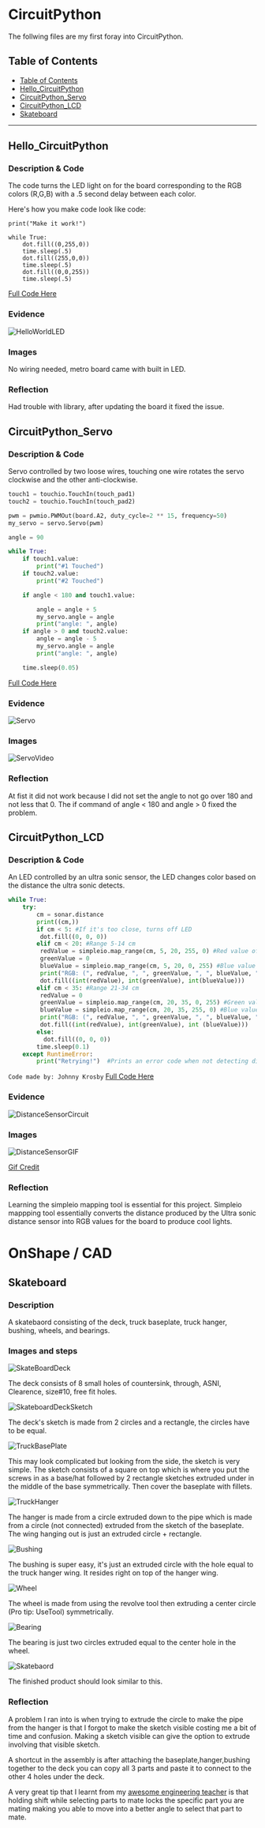 # CircuitPython
 The follwing files are my first foray into CircuitPython.
## Table of Contents
* [Table of Contents](#TableOfContents)
* [Hello_CircuitPython](#Hello_CircuitPython)
* [CircuitPython_Servo](#CircuitPython_Servo)
* [CircuitPython_LCD](#CircuitPython_LCD)
* [Skateboard](#NextAssignment)
---

## Hello_CircuitPython

### Description & Code
The code turns the LED light on for the board corresponding to the RGB colors (R,G,B) with a .5 second delay between each color.

Here's how you make code look like code:
```
print("Make it work!")

while True:
    dot.fill((0,255,0))
    time.sleep(.5)
    dot.fill((255,0,0))
    time.sleep(.5)
    dot.fill((0,0,255))
    time.sleep(.5)
 ```
[Full Code Here](https://github.com/Adicesa05/circuitPython/blob/main/HelloCircuitPython.py)

### Evidence
![HelloWorldLED](https://github.com/Adicesa05/circuitPython/blob/main/VideosOrPhotos/HelloWorldLEDBlink.gif)

### Images
No wiring needed, metro board came with built in LED.

### Reflection
Had trouble with library, after updating the board it fixed the issue.




## CircuitPython_Servo

### Description & Code
Servo controlled by two loose wires, touching one wire rotates the servo clockwise and the other anti-clockwise.
```python
touch1 = touchio.TouchIn(touch_pad1)
touch2 = touchio.TouchIn(touch_pad2)

pwm = pwmio.PWMOut(board.A2, duty_cycle=2 ** 15, frequency=50)
my_servo = servo.Servo(pwm)

angle = 90

while True:
    if touch1.value:
        print("#1 Touched")
    if touch2.value:
        print("#2 Touched")

    if angle < 180 and touch1.value:

        angle = angle + 5
        my_servo.angle = angle
        print("angle: ", angle)
    if angle > 0 and touch2.value:
        angle = angle - 5
        my_servo.angle = angle
        print("angle: ", angle)

    time.sleep(0.05)

```
[Full Code Here](https://github.com/Adicesa05/circuitPython/blob/main/Servo.py)

### Evidence
![Servo](https://github.com/Adicesa05/circuitPython/blob/main/VideosOrPhotos/ServoTouchCircuit.png)

### Images
![ServoVideo](https://github.com/Adicesa05/circuitPython/blob/main/VideosOrPhotos/LooserWireServoVideo.gif)

### Reflection
At fist it did not work because I did not set the angle to not go over 180 and not less that 0. The if command of angle < 180 and angle > 0 fixed the problem.



## CircuitPython_LCD

### Description & Code
An LED controlled by an ultra sonic sensor, the LED changes color based on the distance the ultra sonic detects.
```python
while True:
    try:
        cm = sonar.distance
        print((cm,))
        if cm < 5: #If it's too close, turns off LED
         dot.fill((0, 0, 0))
        elif cm < 20: #Range 5-14 cm
         redValue = simpleio.map_range(cm, 5, 20, 255, 0) #Red value of RGB increases the closer it is.
         greenValue = 0
         blueValue = simpleio.map_range(cm, 5, 20, 0, 255) #Blue value of RGB increases the further it is.
         print("RGB: (", redValue, ", ", greenValue, ", ", blueValue, ")")
         dot.fill((int(redValue), int(greenValue), int(blueValue)))
        elif cm < 35: #Range 21-34 cm
         redValue = 0
         greenValue = simpleio.map_range(cm, 20, 35, 0, 255) #Green value of RGB increases the further it is.
         blueValue = simpleio.map_range(cm, 20, 35, 255, 0) #Blue value of RGB increases the closer it is.
         print("RGB: (", redValue, ", ", greenValue, ", ", blueValue, ")")
         dot.fill((int(redValue), int(greenValue), int (blueValue)))
        else:
          dot.fill((0, 0, 0))
        time.sleep(0.1)
    except RuntimeError:
        print("Retrying!")  #Prints an error code when not detecting distance.

```
``
Code made by: Johnny Krosby
``
[Full Code Here](https://github.com/jkrosby51/CircuitPython/blob/main/DistanceRGB.py)

### Evidence
![DistanceSensorCircuit](https://github.com/Adicesa05/circuitPython/blob/main/VideosOrPhotos/DistanceSensor.png)

### Images
![DistanceSensorGIF](https://github.com/Adicesa05/circuitPython/blob/main/VideosOrPhotos/gabyD-DistanceRGB.gif)

[Gif Credit](https://github.com/gdaless20/Circuitpython#CircuitPython_Distance_Servo)

### Reflection
Learning the simpleio mapping tool is essential for this project. Simpleio mappping tool essentially converts the distance produced by the Ultra sonic distance sensor into RGB values for the board to produce cool lights.

# OnShape / CAD

## Skateboard

### Description

A skatebaord consisting of the deck, truck baseplate, truck hanger, bushing, wheels, and bearings.

### Images and steps

![SkateBoardDeck](https://github.com/Adicesa05/circuitPython-OnShape/blob/main/VideosOrPhotos/Skateboard%20Deck.png)

The deck consists of 8 small holes of countersink, through, ASNI, Clearence, size#10, free fit holes.

![SkateboardDeckSketch](https://github.com/Adicesa05/circuitPython-OnShape/blob/main/VideosOrPhotos/SkateboardSketch.png)

The deck's sketch is made from 2 circles and a rectangle, the circles have to be equal. 

![TruckBasePlate](https://github.com/Adicesa05/circuitPython-OnShape/blob/main/VideosOrPhotos/Baseplate.png)

This may look complicated but looking from the side, the sketch is very simple. The sketch consists of a square on top which is where you put the screws in as a base/hat followed by 2 rectangle sketches extruded under in the middle of the base symmetrically. Then cover the baseplate with fillets.

![TruckHanger](https://github.com/Adicesa05/circuitPython-OnShape/blob/main/VideosOrPhotos/TruckHanger.png)

The hanger is made from a circle extruded down to the pipe which is made from a circle (not connected) extruded from the sketch of the baseplate. The wing hanging out is just an extruded circle + rectangle. 

![Bushing](https://github.com/Adicesa05/circuitPython-OnShape/blob/main/VideosOrPhotos/Bushing.png)

The bushing is super easy, it's just an extruded circle with the hole equal to the truck hanger wing. It resides right on top of the hanger wing.

![Wheel](https://github.com/Adicesa05/circuitPython-OnShape/blob/main/VideosOrPhotos/Wheel.png)

The wheel is made from using the revolve tool then extruding a center circle (Pro tip: UseTool) symmetrically.

![Bearing](https://github.com/Adicesa05/circuitPython-OnShape/blob/main/VideosOrPhotos/Bearings.png)

The bearing is just two circles extruded equal to the center hole in the wheel.

![Skatebaord](https://github.com/Adicesa05/circuitPython-OnShape/blob/main/VideosOrPhotos/Skateboard.png)

The finished product should look similar to this. 

### Reflection

A problem I ran into is when trying to extrude the circle to make the pipe from the hanger is that I forgot to make the sketch visible costing me a bit of time and confusion. Making a sketch visible can give the option to extrude involving that visible sketch.

A shortcut in the assembly is after attaching the baseplate,hanger,bushing together to the deck you can copy all 3 parts and paste it to connect to the other 4 holes under the deck.

A very great tip that I learnt from my [awesome engineering teacher](https://github.com/Helmstk1) is that holding shift while selecting parts to mate locks the specific part you are mating making you able to move into a better angle to select that part to mate. 
